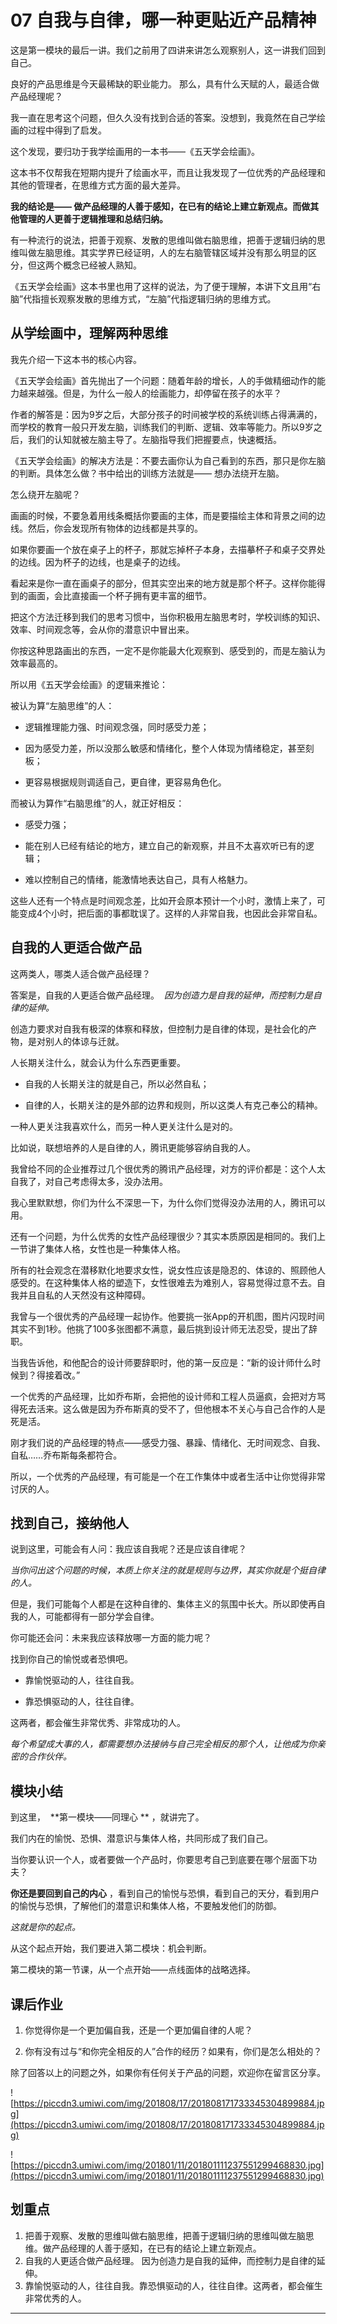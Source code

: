 # 07 自我与自律，哪一种更贴近产品精神

这是第一模块的最后一讲。我们之前用了四讲来讲怎么观察别人，这一讲我们回到自己。

良好的产品思维是今天最稀缺的职业能力。 那么，具有什么天赋的人，最适合做产品经理呢？

我一直在思考这个问题，但久久没有找到合适的答案。没想到，我竟然在自己学绘画的过程中得到了启发。

这个发现，要归功于我学绘画用的一本书——《五天学会绘画》。

这本书不仅帮我在短期内提升了绘画水平，而且让我发现了一位优秀的产品经理和其他的管理者，在思维方式方面的最大差异。

 **我的结论是—— 做产品经理的人善于感知，在已有的结论上建立新观点。而做其他管理的人更善于逻辑推理和总结归纳。**

有一种流行的说法，把善于观察、发散的思维叫做右脑思维，把善于逻辑归纳的思维叫做左脑思维。其实学界已经证明，人的左右脑管辖区域并没有那么明显的区分，但这两个概念已经被人熟知。

《五天学会绘画》这本书里也用了这样的说法，为了便于理解，本讲下文且用“右脑”代指擅长观察发散的思维方式，“左脑”代指逻辑归纳的思维方式。

## 从学绘画中，理解两种思维

我先介绍一下这本书的核心内容。

《五天学会绘画》首先抛出了一个问题：随着年龄的增长，人的手做精细动作的能力越来越强。但是，为什么一般人的绘画能力，却停留在孩子的水平？

作者的解答是：因为9岁之后，大部分孩子的时间被学校的系统训练占得满满的，而学校的教育一般只开发左脑，训练我们的判断、逻辑、效率等能力。所以9岁之后，我们的认知就被左脑主导了。左脑指导我们把握要点，快速概括。

《五天学会绘画》的解决方法是：不要去画你认为自己看到的东西，那只是你左脑的判断。具体怎么做？书中给出的训练方法就是—— 想办法绕开左脑。

怎么绕开左脑呢？

画画的时候，不要急着用线条概括你要画的主体，而是要描绘主体和背景之间的边线。然后，你会发现所有物体的边线都是共享的。

如果你要画一个放在桌子上的杯子，那就忘掉杯子本身，去描摹杯子和桌子交界处的边线。因为杯子的边线，也是桌子的边线。

看起来是你一直在画桌子的部分，但其实空出来的地方就是那个杯子。这样你能得到的画面，会比直接画一个杯子拥有更丰富的细节。

把这个方法迁移到我们的思考习惯中，当你积极用左脑思考时，学校训练的知识、效率、时间观念等，会从你的潜意识中冒出来。

你按这种思路画出的东西，一定不是你能最大化观察到、感受到的，而是左脑认为效率最高的。

所以用《五天学会绘画》的逻辑来推论：

被认为算“左脑思维”的人：

* 逻辑推理能力强、时间观念强，同时感受力差；

* 因为感受力差，所以没那么敏感和情绪化，整个人体现为情绪稳定，甚至刻板；

* 更容易根据规则调适自己，更自律，更容易角色化。

而被认为算作“右脑思维”的人，就正好相反：

* 感受力强；

* 能在别人已经有结论的地方，建立自己的新观察，并且不太喜欢听已有的逻辑；

* 难以控制自己的情绪，能激情地表达自己，具有人格魅力。

这些人还有一个特点是时间观念差，比如开会原本预计一个小时，激情上来了，可能变成4个小时，把后面的事都耽误了。这样的人非常自我，也因此会非常自私。

## 自我的人更适合做产品

这两类人，哪类人适合做产品经理？

答案是，自我的人更适合做产品经理。  *因为创造力是自我的延伸，而控制力是自律的延伸。*

创造力要求对自我有极深的体察和释放，但控制力是自律的体现，是社会化的产物，是对别人的体谅与迁就。

人长期关注什么，就会认为什么东西更重要。

* 自我的人长期关注的就是自己，所以必然自私；

* 自律的人，长期关注的是外部的边界和规则，所以这类人有克己奉公的精神。

一种人更关注我喜欢什么，而另一种人更关注什么是对的。

比如说，联想培养的人是自律的人，腾讯更能够容纳自我的人。

我曾给不同的企业推荐过几个很优秀的腾讯产品经理，对方的评价都是：这个人太自我了，对自己考虑得太多，没办法用。

我心里默默想，你们为什么不深思一下，为什么你们觉得没办法用的人，腾讯可以用。

还有一个问题，为什么优秀的女性产品经理很少？其实本质原因是相同的。我们上一节讲了集体人格，女性也是一种集体人格。

所有的社会观念在潜移默化地要求女性，说女性应该是隐忍的、体谅的、照顾他人感受的。在这种集体人格的塑造下，女性很难去为难别人，容易觉得过意不去。自我并且自私的人天然没有这种障碍。

我曾与一个很优秀的产品经理一起协作。他要挑一张App的开机图，图片闪现时间其实不到1秒。他挑了100多张图都不满意，最后挑到设计师无法忍受，提出了辞职。

当我告诉他，和他配合的设计师要辞职时，他的第一反应是：“新的设计师什么时候到？得接着改。”

一个优秀的产品经理，比如乔布斯，会把他的设计师和工程人员逼疯，会把对方骂得死去活来。这么做是因为乔布斯真的受不了，但他根本不关心与自己合作的人是死是活。

刚才我们说的产品经理的特点——感受力强、暴躁、情绪化、无时间观念、自我、自私……乔布斯每条都符合。

所以，一个优秀的产品经理，有可能是一个在工作集体中或者生活中让你觉得非常讨厌的人。

## 找到自己，接纳他人

说到这里，可能会有人问：我应该自我呢？还是应该自律呢？

 *当你问出这个问题的时候，本质上你关注的就是规则与边界，其实你就是个挺自律的人。*

但是，我们可能每个人都是在这种自律的、集体主义的氛围中长大。所以即使再自我的人，可能都得有一部分学会自律。

你可能还会问：未来我应该释放哪一方面的能力呢？

找到你自己的愉悦或者恐惧吧。

* 靠愉悦驱动的人，往往自我。

* 靠恐惧驱动的人，往往自律。

这两者，都会催生非常优秀、非常成功的人。

 *每个希望成大事的人，都需要想办法接纳与自己完全相反的那个人，让他成为你亲密的合作伙伴。*

## 模块小结

到这里，  **第一模块——同理心 ** ，就讲完了。

我们内在的愉悦、恐惧、潜意识与集体人格，共同形成了我们自己。

当你要认识一个人，或者要做一个产品时，你要思考自己到底要在哪个层面下功夫？

 **你还是要回到自己的内心** ，看到自己的愉悦与恐惧，看到自己的天分，看到用户的愉悦与恐惧，了解他们的潜意识和集体人格，不要触发他们的防御。

 *这就是你的起点。*  

从这个起点开始，我们要进入第二模块：机会判断。

第二模块的第一节课，从一个点开始——点线面体的战略选择。

## 课后作业

1. 你觉得你是一个更加偏自我，还是一个更加偏自律的人呢？

2. 你有没有过与“和你完全相反的人”合作的经历？如果有，你们是怎么相处的？

除了回答以上的问题之外，如果你有任何关于产品的问题，欢迎你在留言区分享。

![https://piccdn3.umiwi.com/img/201808/17/201808171733345304899884.jpg](https://piccdn3.umiwi.com/img/201808/17/201808171733345304899884.jpg)

![https://piccdn3.umiwi.com/img/201801/11/201801111237551299468830.jpg](https://piccdn3.umiwi.com/img/201801/11/201801111237551299468830.jpg)

## 划重点

1. 把善于观察、发散的思维叫做右脑思维，把善于逻辑归纳的思维叫做左脑思维。做产品经理的人善于感知，在已有的结论上建立新观点。
2. 自我的人更适合做产品经理。 因为创造力是自我的延伸，而控制力是自律的延伸。
3. 靠愉悦驱动的人，往往自我。靠恐惧驱动的人，往往自律。这两者，都会催生非常优秀的人。

---
